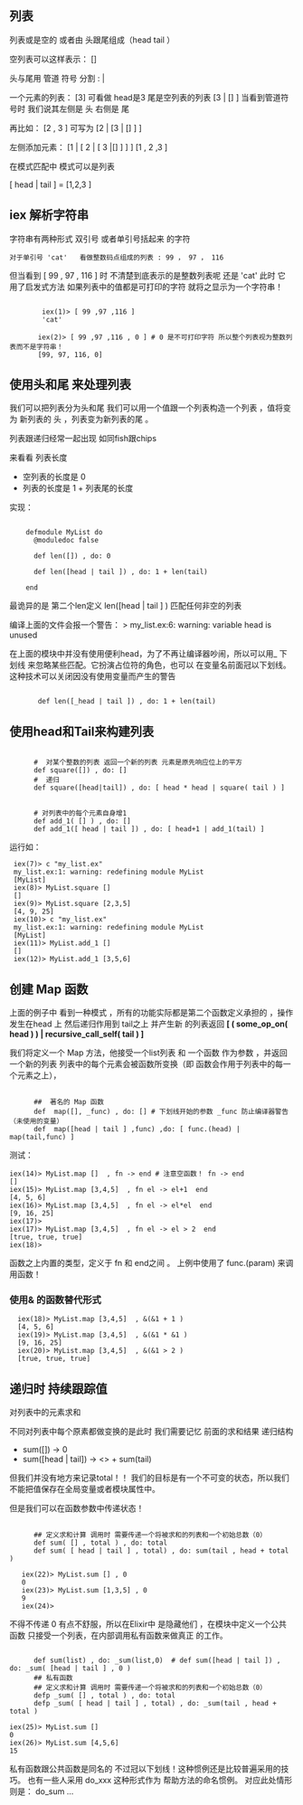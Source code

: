 列表
-----------

列表或是空的 或者由 头跟尾组成（head  tail ）

空列表可以这样表示：  []

头与尾用 管道 符号 分割 : |

一个元素的列表：  [3]  可看做  head是3 尾是空列表的列表  [3 | [] ]
当看到管道符号时  我们说其左侧是 头 右侧是 尾

再比如： [2 , 3 ] 可写为 [2 | [3 | [] ] ]

 左侧添加元素：  [1 | [ 2 |  [ 3 |[] ] ] ]
                 [1   , 2   ,3 ]
                 
                 
在模式匹配中 模式可以是列表

[ head | tail ] = [1,2,3 ]             
    
## iex 解析字符串
    
字符串有两种形式 双引号 或者单引号括起来 的字符
    
    对于单引号 'cat'   看做整数码点组成的列表 : 99 ， 97 ， 116

但当看到 [ 99 , 97 , 116 ] 时 不清楚到底表示的是整数列表呢 还是 'cat' 
此时 它 用了启发式方法 如果列表中的值都是可打印的字符 就将之显示为一个字符串！

~~~[elixir]

        iex(1)> [ 99 ,97 ,116 ]
        'cat'
    
       iex(2)> [ 99 ,97 ,116 , 0 ] # 0 是不可打印字符 所以整个列表视为整数列表而不是字符串！
       [99, 97, 116, 0]
~~~
    
## 使用头和尾 来处理列表
    
我们可以把列表分为头和尾 我们可以用一个值跟一个列表构造一个列表 ，值将变为 新列表的 头 ，列表变为新列表的尾 。  
  
列表跟递归经常一起出现 如同fish跟chips
  
来看看 列表长度

-  空列表的长度是 0
-  列表的长度是 1 + 列表尾的长度
   
实现：

~~~[elixir]

    defmodule MyList do
      @moduledoc false
    
      def len([]) , do: 0
    
      def len([head | tail ]) , do: 1 + len(tail)
    
    end

~~~
    
最诡异的是 第二个len定义 len([head | tail ] ) 匹配任何非空的列表
    
编译上面的文件会报一个警告：
    >   my_list.ex:6: warning: variable head is unused
    
在上面的模块中并没有使用便利head，为了不再让编译器吵闹，所以可以用_  下划线 来忽略某些匹配。它扮演占位符的角色，也可以
在变量名前面冠以下划线。 这种技术可以关闭因没有使用变量而产生的警告 

~~~[elixir]

       def len([_head | tail ]) , do: 1 + len(tail)

~~~

## 使用head和Tail来构建列表

~~~[elixir]

      #  对某个整数的列表 返回一个新的列表 元素是原先响应位上的平方
      def square([]) , do: []
      #  递归
      def square([head|tail]) , do: [ head * head | square( tail ) ]
    
    
      # 对列表中的每个元素自身增1
      def add_1( [] ) , do: []
      def add_1([ head | tail ]) , do: [ head+1 | add_1(tail) ]

~~~
运行如：
>  
     iex(7)> c "my_list.ex"
     my_list.ex:1: warning: redefining module MyList
     [MyList]
     iex(8)> MyList.square []
     []
     iex(9)> MyList.square [2,3,5]
     [4, 9, 25]
     iex(10)> c "my_list.ex"
     my_list.ex:1: warning: redefining module MyList
     [MyList]
     iex(11)> MyList.add_1 []
     []
     iex(12)> MyList.add_1 [3,5,6]
    
## 创建 Map 函数
    
上面的例子中 看到一种模式 ，所有的功能实际都是第二个函数定义承担的 ，操作发生在head 上 然后递归作用到 tail之上 并产生新
的列表返回         **[  ( some_op_on( head ) )    |  recursive_call_self( tail )    ]**

我们将定义一个 Map 方法，他接受一个list列表 和 一个函数 作为参数 ，并返回一个新的列表 列表中的每个元素会被函数所变换（即
函数会作用于列表中的每一个元素之上）， 

~~~[elixir]

      ##  著名的 Map 函数
      def  map([], _func) , do: [] # 下划线开始的参数 _func 防止编译器警告 （未使用的变量）
      def  map([head | tail ] ,func) ,do: [ func.(head) | map(tail,func) ]

~~~

测试：
>    
    iex(14)> MyList.map []  , fn -> end # 注意空函数！ fn -> end 
    []
    iex(15)> MyList.map [3,4,5]  , fn el -> el+1  end
    [4, 5, 6]
    iex(16)> MyList.map [3,4,5]  , fn el -> el*el  end
    [9, 16, 25]
    iex(17)>
    iex(17)> MyList.map [3,4,5]  , fn el -> el > 2  end
    [true, true, true]
    iex(18)>
    
函数之上内置的类型，定义于 fn 和 end之间 。 上例中使用了 func.(param) 来调用函数！  
  
### 使用& 的函数替代形式 
>
      iex(18)> MyList.map [3,4,5]  , &(&1 + 1 )
      [4, 5, 6]
      iex(19)> MyList.map [3,4,5]  , &(&1 * &1 )
      [9, 16, 25]
      iex(20)> MyList.map [3,4,5]  , &(&1 > 2 )
      [true, true, true]
  
## 递归时 持续跟踪值
  
对列表中的元素求和 
  
不同对列表中每个原素都做变换的是此时 我们需要记忆 前面的求和结果
递归结构
  -  sum([]) -> 0
  -  sum([head | tail]) ->  <<total>> + sum(tail)
  
但我们并没有地方来记录total！！ 我们的目标是有一个不可变的状态，所以我们不能把值保存在全局变量或者模块属性中。
  
但是我们可以在函数参数中传递状态！

~~~[elixir]
    
      ## 定义求和计算 调用时 需要传递一个将被求和的列表和一个初始总数（0）
      def sum( [] , total ) , do: total
      def sum( [ head | tail ] , total) , do: sum(tail , head + total )

~~~

>
       iex(22)> MyList.sum [] , 0
       0
       iex(23)> MyList.sum [1,3,5] , 0
       9
       iex(24)>

不得不传递 0 有点不舒服，所以在Elixir中 是隐藏他们 ，在模块中定义一个公共函数 只接受一个列表，在内部调用私有函数来做真正
的工作。

~~~[elixir]
    
      def sum(list) , do: _sum(list,0)  # def sum([head | tail ]) , do: _sum( [head | tail ] , 0 )
      ## 私有函数
      ## 定义求和计算 调用时 需要传递一个将被求和的列表和一个初始总数（0）
      defp _sum( [] , total ) , do: total
      defp _sum( [ head | tail ] , total) , do: _sum(tail , head + total )

~~~
>
    iex(25)> MyList.sum []
    0
    iex(26)> MyList.sum [4,5,6]
    15

私有函数跟公共函数是同名的 不过冠以下划线！这种惯例还是比较普遍采用的技巧。
也有一些人采用 do_xxx  这种形式作为 帮助方法的命名惯例。  对应此处情形则是： do_sum ...
      